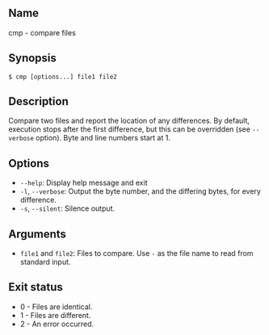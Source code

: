 ## Name

cmp - compare files

## Synopsis

```**sh
$ cmp [options...] file1 file2
```

## Description

Compare two files and report the location of any differences. By default, execution stops after the first difference, but this can be overridden (see `--verbose` option). Byte and line numbers start at 1. 

## Options

* `--help`: Display help message and exit
* `-l`, `--verbose`: Output the byte number, and the differing bytes, for every difference.
* `-s`, `--silent`: Silence output.

## Arguments

* `file1` and `file2`: Files to compare. Use `-` as the file name to read from standard input.

## Exit status

* 0 - Files are identical.
* 1 - Files are different.
* 2 - An error occurred.

